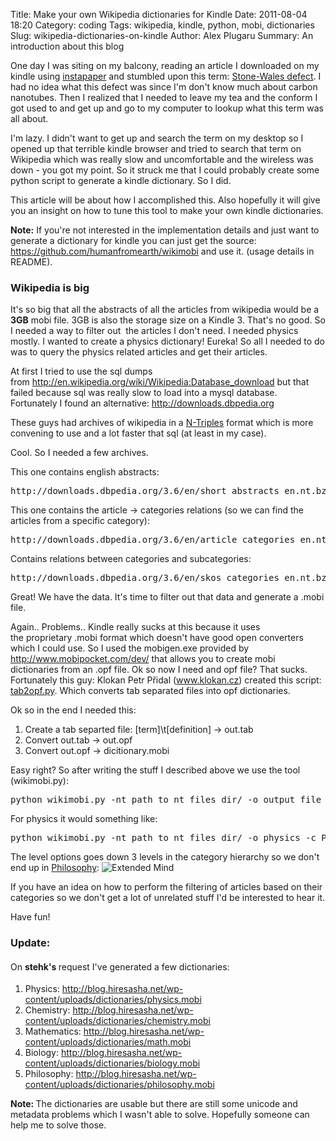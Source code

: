 Title: Make your own Wikipedia dictionaries for Kindle
Date: 2011-08-04 18:20
Category: coding
Tags: wikipedia, kindle, python, mobi, dictionaries 
Slug: wikipedia-dictionaries-on-kindle
Author: Alex Plugaru
Summary: An introduction about this blog

One day I was siting on my balcony, reading an article I downloaded on my kindle using <a href="http://www.instapaper.com/">instapaper</a> and stumbled upon this term: <a href="http://en.wikipedia.org/wiki/Stone_Wales_defect">Stone-Wales defect</a>. I had no idea what this defect was since I'm don't know much about carbon nanotubes. Then I realized that I needed to leave my tea and the conform I got used to and get up and go to my computer to lookup what this term was all about.

I'm lazy. I didn't want to get up and search the term on my desktop so I opened up that terrible kindle browser and tried to search that term on Wikipedia which was really slow and uncomfortable and the wireless was down - you got my point. So it struck me that I could probably create some python script to generate a kindle dictionary. So I did.

This article will be about how I accomplished this. Also hopefully it will give you an insight on how to tune this tool to make your own kindle dictionaries.

<strong>Note:</strong> If you're not interested in the implementation details and just want to generate a dictionary for kindle you can just get the source: <a href="https://github.com/humanfromearth/wikimobi">https://github.com/humanfromearth/wikimobi</a> and use it. (usage details in README).
<h3>Wikipedia is big</h3>
It's so big that all the abstracts of all the articles from wikipedia would be a <strong>3GB</strong> mobi file. 3GB is also the storage size on a Kindle 3. That's no good. So I needed a way to filter out  the articles I don't need. I needed physics mostly. I wanted to create a physics dictionary! Eureka! So all I needed to do was to query the physics related articles and get their articles.

At first I tried to use the sql dumps from <a href="http://en.wikipedia.org/wiki/Wikipedia:Database_download" target="_blank">http://en.wikipedia.org/wiki/Wikipedia:Database_download</a> but that failed because sql was really slow to load into a mysql database. Fortunately I found an alternative: <a href="http://downloads.dbpedia.org/">http://downloads.dbpedia.org</a>

These guys had archives of wikipedia in a <a href="http://en.wikipedia.org/wiki/N-Triples">N-Triples</a> format which is more convening to use and a lot faster that sql (at least in my case).

Cool. So I needed a few archives.

This one contains english abstracts:
<pre class="code">http://downloads.dbpedia.org/3.6/en/short_abstracts_en.nt.bz2 (300mb)</pre>
<span>This one contains the article -&gt; categories relations (so we can find the articles from a specific category):</span>
<pre class="code">http://downloads.dbpedia.org/3.6/en/article_categories_en.nt.bz2 (115mb)</pre>
<span>Contains relations between categories and subcategories:</span>
<pre class="code">http://downloads.dbpedia.org/3.6/en/skos_categories_en.nt.bz2 (18mb)</pre>
Great! We have the data. It's time to filter out that data and generate a .mobi file.

Again.. Problems.. Kindle really sucks at this because it uses the proprietary .mobi format which doesn't have good open converters which I could use. So I used the mobigen.exe provided by <a href="http://www.mobipocket.com/dev/">http://www.mobipocket.com/dev/</a> that allows you to create mobi dictionaries from an .opf file. Ok so now I need and opf file? That sucks. Fortunately this guy: Klokan Petr Přidal (www.klokan.cz) created this script: <a href="https://github.com/humanfromearth/wikimobi/blob/master/tab2opf.py">tab2opf.py</a>. Which converts tab separated files into opf dictionaries.

Ok so in the end I needed this:
<ol>
    <li>Create a tab separted file: [term]\t[definition] -&gt; out.tab</li>
    <li>Convert out.tab -&gt; out.opf</li>
    <li>Convert out.opf -&gt; dicitionary.mobi</li>
</ol>
Easy right? So after writing the stuff I described above we use the tool (wikimobi.py):
<pre class="code">python wikimobi.py -nt path_to_nt_files_dir/ -o output_file -c Category -l levels</pre>
For physics it would something like:
<pre class="code">python wikimobi.py -nt path_to_nt_files_dir/ -o physics -c Physics -l 3</pre>
The level options goes down 3 levels in the category hierarchy so we don't end up in <a href="http://xkcd.com/903/">Philosophy</a>:

<img title="Wikipedia trivia: if you take any article, click on the first link in the article text not in parentheses or italics, and then repeat, you will eventually end up at &quot;Philosophy&quot;." src="http://imgs.xkcd.com/comics/extended_mind.png" alt="Extended Mind" />

If you have an idea on how to perform the filtering of articles based on their categories so we don't get a lot of unrelated stuff I'd be interested to hear it.

Have fun!
<h3 id="update-download">Update:</h3>
<h4><span class="Apple-style-span" style="font-weight: normal;">On <strong>stehk's </strong>request I've generated a few dictionaries:</span></h4>
<ol>
    <li>Physics: <a href="http://blog.hiresasha.net/wp-content/uploads/dictionaries/physics.mobi">http://blog.hiresasha.net/wp-content/uploads/dictionaries/physics.mobi</a></li>
    <li>Chemistry: <a href="http://blog.hiresasha.net/wp-content/uploads/dictionaries/chemistry.mobi">http://blog.hiresasha.net/wp-content/uploads/dictionaries/chemistry.mobi</a></li>
    <li>Mathematics: <a href="http://blog.hiresasha.net/wp-content/uploads/dictionaries/math.mobi">http://blog.hiresasha.net/wp-content/uploads/dictionaries/math.mobi</a></li>
    <li>Biology: <a href="http://blog.hiresasha.net/wp-content/uploads/dictionaries/biology.mobi">http://blog.hiresasha.net/wp-content/uploads/dictionaries/biology.mobi</a></li>
    <li>Philosophy: <a href="http://blog.hiresasha.net/wp-content/uploads/dictionaries/philosophy.mobi">http://blog.hiresasha.net/wp-content/uploads/dictionaries/philosophy.mobi</a></li>
</ol>
<div><strong>Note: </strong>The dictionaries are usable but there are still some unicode and metadata problems which I wasn't able to solve. Hopefully someone can help me to solve those.</div>
